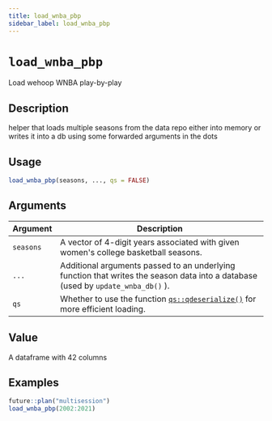 ```yaml
---
title: load_wnba_pbp
sidebar_label: load_wnba_pbp
---
```

# `load_wnba_pbp`

Load wehoop WNBA play-by-play


## Description

helper that loads multiple seasons from the data repo either into memory
 or writes it into a db using some forwarded arguments in the dots


## Usage

```r
load_wnba_pbp(seasons, ..., qs = FALSE)
```


## Arguments

Argument      |Description
------------- |----------------
`seasons`     |     A vector of 4-digit years associated with given women's college basketball seasons.
`...`     |     Additional arguments passed to an underlying function that writes the season data into a database (used by `update_wnba_db()` ).
`qs`     |     Whether to use the function [`qs::qdeserialize()`](#qs::qdeserialize()) for more efficient loading.

## Value

A dataframe with 42 columns
  
## Examples

```r
future::plan("multisession")
load_wnba_pbp(2002:2021)
```


